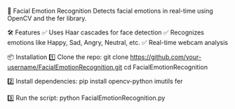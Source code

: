 📌 Facial Emotion Recognition
Detects facial emotions in real-time using OpenCV and the fer library.

🛠 Features
✅ Uses Haar cascades for face detection
✅ Recognizes emotions like Happy, Sad, Angry, Neutral, etc.
✅ Real-time webcam analysis

📦 Installation
1️⃣ Clone the repo:
git clone https://github.com/your-username/FacialEmotionRecognition.git
cd FacialEmotionRecognition

2️⃣ Install dependencies:
pip install opencv-python imutils fer

3️⃣ Run the script:
python FacialEmotionRecognition.py
